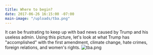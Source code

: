```yaml
---
title: Where to begin?
date: 2017-06-26 16:15:00 -07:00
main-image: "/uploads/tba.png"
---
```


It can be frustrating to keep up with bad news caused by Trump and his useless admin. Using this picture, let's look at what Trump has "accomplished" with the first amendment, climate change, hate crimes, foreign relations, and women's rights.
![tba.png](/uploads/tba.png)
